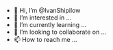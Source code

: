 - 👋 Hi, I’m @IvanShipilow
- 👀 I’m interested in ...
- 🌱 I’m currently learning ...
- 💞️ I’m looking to collaborate on ...
- 📫 How to reach me ...

<!---
IvanShipilow/IvanShipilow is a ✨ special ✨ repository because its `README.md` (this file) appears on your GitHub profile.
You can click the Preview link to take a look at your changes.
--->
